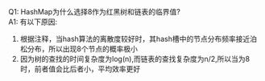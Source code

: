 Q1: HashMap为什么选择8作为红黑树和链表的临界值?  
A1: 有以下原因:  
1.  根据注释，当hash算法的离散度较好时，其hash槽中的节点分布频率接近泊松分布，所以出现8个节点的概率极小
2.  因为树的查找的时间复杂度为log(n),而链表的查找复杂度为n/2,所以当为8时，前者值会比后者小，平均效率更好